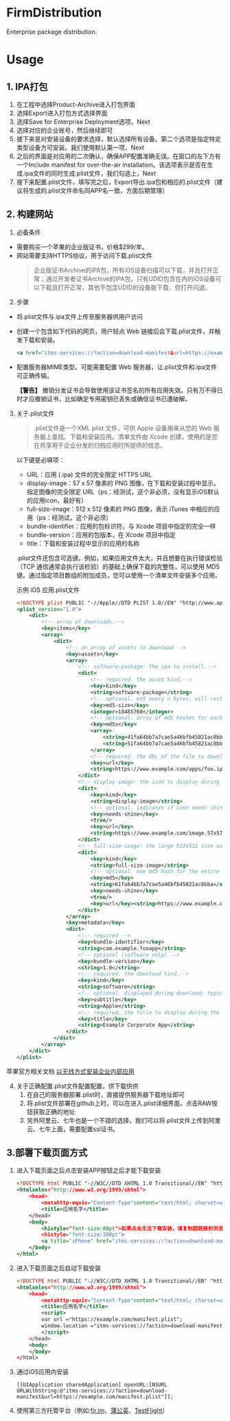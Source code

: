 # FirmDistribution
Enterprise package distribution.

# Usage

## 1.  IPA打包
1. 在工程中选择Product-Archive进入打包界面
2. 选择Export进入打包方式选择界面
3. 选择Save for Enterprise Deployment选项，Next
4. 选择对应的企业账号，然后继续即可
5. 接下来是对安装设备的要求选择，默认选择所有设备。第二个选项是指定特定类型设备方可安装。我们使用默认第一项，Next
6. 之后的界面是对应用的二次确认，确保APP配置准确无误。在窗口的左下方有一个Include manifest for over-the-air installation。该选项表示是否在生成.ipa文件的同时生成.plist文件，我们勾选上，Next
7. 接下来配置.plist文件，填写完之后，Export导出.ipa包和相应的.plist文件（建议将生成的.plist文件命名同APP名一致，方面后期管理）

## 2.  构建网站
1. 必备条件
-  需要购买一个苹果的企业版证书，价格$299/年。
-  网站需要支持HTTPS协议，用于访问下载.plist文件
	> 企业版证书Archive的IPA包，所有iOS设备扫描可以下载，并且打开正常；通过开发者证书Archive的IPA包，只有UDID包含在内的iOS设备可以下载且打开正常，其他不包含UDID的设备能下载、但打开闪退。

2.  步骤
-  将.plist文件与.ipa文件上传至服务器供用户访问
- 创建一个包含如下代码的网页，用户轻点 Web 链接后会下载.plist文件，并触发下载和安装。
	```xml
	<a href="itms-services://?action=download-manifest&url=https://example.com/manifest.plist">Install App</a>
	```
- 配置服务器MIME类型。可能需要配置 Web 服务器，让.plist文件和.ipa文件可正确传输。

	**【警告】** 撤销分发证书会导致使用该证书签名的所有应用失效。只有万不得已时才应撤销证书，比如确定专用密钥已丢失或确信证书已遭破解。

3. 关于.plist文件
    > 	.plist文件是一个XML plist 文件，可供 Apple 设备用来从您的 Web 服务器上查找、下载和安装应用。清单文件由 Xcode 创建，使用的是您在共享用于企业分发的归档应用时所提供的信息。

    以下键是必填项：
    - URL：应用 (.ipa) 文件的完全限定 HTTPS URL
    - display-image：57 x 57 像素的 PNG 图像，在下载和安装过程中显示。指定图像的完全限定 URL（ps：经测试，这个非必须，没有显示iOS默认的应用icon，最好有）
    - full-size-image：512 x 512 像素的 PNG 图像，表示 iTunes 中相应的应用（ps：经测试，这个非必须）
    - bundle-identifier：应用的包标识符，与 Xcode 项目中指定的完全一样
    - bundle-version：应用的包版本，在 Xcode 项目中指定
    - title：下载和安装过程中显示的应用的名称
    
    .plist文件还包含可选键。例如，如果应用文件太大，并且想要在执行错误检验（TCP 通信通常会执行该检验）的基础上确保下载的完整性，可以使用 MD5 键。通过指定项目数组的附加成员，您可以使用一个清单文件安装多个应用。
    
    示例 iOS 应用.plist文件
	```xml
	<!DOCTYPE plist PUBLIC "-//Apple//DTD PLIST 1.0//EN" "http://www.apple.com/DTDs/PropertyList-1.0.dtd">
	<plist version="1.0">
	    <dict>
	        <!-- array of downloads.-->
	        <key>items</key>
	        <array>
	            <dict>
	                <!-- an array of assets to download -->
	                <key>assets</key>
	                <array>
	                    <!-- software-package: the ipa to install.-->
	                    <dict>
	                        <!-- required. the asset kind.-->
	                        <key>kind</key>
	                        <string>software-package</string>
	                        <!-- optional. md5 every n bytes. will restart a chunk if md5 fails.-->
	                        <key>md5-size</key>
	                        <integer>10485760</integer>
	                        <!-- optional. array of md5 hashes for each "md5-size" sized chunk.-->
	                        <key>md5s</key>
	                        <array>
	                            <string>41fa64bb7a7cae5a46bfb45821ac8bba</string>
	                            <string>51fa64bb7a7cae5a46bfb45821ac8bba</string>
	                        </array>
	                        <!-- required. the URL of the file to download.-->
	                        <key>url</key>
	                        <string>https://www.example.com/apps/foo.ipa</string>
	                    </dict>
	                    <!-- display-image: the icon to display during download.-->
	                    <dict>
	                        <key>kind</key>
	                        <string>display-image</string>
	                        <!-- optional. indicates if icon needs shine effect applied.-->
	                        <key>needs-shine</key>
	                        <true/>
	                        <key>url</key>
	                        <string>https://www.example.com/image.57x57.png</string>
	                    </dict>
	                    <!-- full-size-image: the large 512x512 icon used by iTunes.-->
	                    <dict>
	                        <key>kind</key>
	                        <string>full-size-image</string>
	                        <!-- optional. one md5 hash for the entire file.-->
	                        <key>md5</key>
	                        <string>61fa64bb7a7cae5a46bfb45821ac8bba</string>
	                        <key>needs-shine</key>
	                        <true/>
	                        <key>url</key><string>https://www.example.com/image.512x512.jpg</string>
	                    </dict>
	                </array>
	                <key>metadata</key>
	                <dict>
	                    <!-- required -->
	                    <key>bundle-identifier</key>
	                    <string>com.example.fooapp</string>
	                    <!-- optional (software only) -->
	                    <key>bundle-version</key>
	                    <string>1.0</string>
	                    <!-- required. the download kind.-->
	                    <key>kind</key>
	                    <string>software</string>
	                    <!-- optional. displayed during download; typically company name -->
	                    <key>subtitle</key>
	                    <string>Apple</string>
	                    <!-- required. the title to display during the download.-->
	                    <key>title</key>
	                    <string>Example Corporate App</string>
	                </dict>
	            </dict>
	        </array>
	    </dict>
	</plist>
	```
苹果官方相关文档 [以无线方式安装企业内部应用](http://help.apple.com/deployment/ios/#/apda0e3426d7)
	
4. 关于正确配置.plist文件配置配置，供下载供供
    1.  在自己的服务器部署.plist时，直接提供服务器下载地址即可
    2.  将.plist文件部署在github上时，可以在进入.plist详细界面，点击RAW按钮获取正确的地址
    3.  另外阿里云、七牛也是一个不错的选择，我们可以将.plist文件上传到阿里云、七牛上面，需要配置ssl证书。

## 3.部署下载页面方式
1. 进入下载页面之后点击安装APP按钮之后才能下载安装
    ```xml
    <!DOCTYPE html PUBLIC "-//W3C//DTD XHTML 1.0 Transitional//EN" "http://www.w3.org/TR/xhtml1/DTD/xhtml1-transitional.dtd">
    <htmlxmlns="http://www.w3.org/1999/xhtml">
        <head>
            <metahttp-equiv="Content-Type"content="text/html; charset=utf-8"/>
            <title>应用名字</title>
        </head>
        <body>
            <h1style="font-size:80pt">如果点击无法下载安装，请复制超链接到浏览器中打开<h1/>
            <h1style="font-size:100pt">
            <a title="iPhone" href="itms-services://?action=download-manifest&url=https://example.com/manifest.plist">安装APP</a><h1/>
        </body>
    </html>
    ```
2. 进入下载页面之后自动下载安装
    ```xml
    <!DOCTYPE html PUBLIC "-//W3C//DTD XHTML 1.0 Transitional//EN" "http://www.w3.org/TR/xhtml1/DTD/xhtml1-transitional.dtd">
    <htmlxmlns="http://www.w3.org/1999/xhtml">
        <head>
            <metahttp-equiv="Content-Type"content="text/html; charset=utf-8"/>
            <title>应用名字</title>
            <script>
            var url ="https://example.com/manifest.plist";
            window.location ="itms-services://?action=download-manifest&url="+ url;
            </script>
        </head>
        <body>
        </body>
    </html>
    ```
3. 通过iOS应用内安装
    ```objc
    [[UIApplication sharedApplication] openURL:[NSURL URLWithString:@"itms-services://?action=download-manifest&url=https://example.com/manifest.plist"]];
    ```
4. 使用第三方托管平台（例如:[fir.im](https://fir.im/)、[蒲公英](https://www.pgyer.com/)、[TestFlight](https://developer.apple.com/testflight/)）